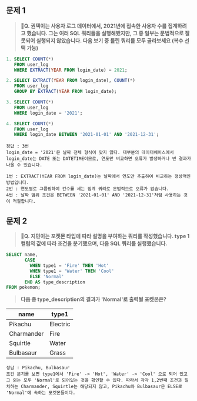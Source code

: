 ## 문제 1

> **🧚Q. 권택이는 사용자 로그 데이터에서, 2021년에 접속한 사용자 수를  집계하려고 했습니다. 그는 여러 SQL 쿼리들을 실행해봤지만, 그 중 일부는 문법적으로 잘못되어 실행되지 않았습니다. 다음 보기 중 틀린 쿼리를 모두 골라보세요 (복수 선택 가능)**

~~~sql
1. SELECT COUNT(*)  
   FROM user_log  
   WHERE EXTRACT(YEAR FROM login_date) = 2021;

2. SELECT EXTRACT(YEAR FROM login_date), COUNT(*)  
   FROM user_log  
   GROUP BY EXTRACT(YEAR FROM login_date);

3. SELECT COUNT(*)  
   FROM user_log  
   WHERE login_date = '2021';

4. SELECT COUNT(*)  
   FROM user_log  
   WHERE login_date BETWEEN '2021-01-01' AND '2021-12-31';
~~~



~~~
정답 : 3번
login_date = '2021'은 날짜 전체 형식이 맞지 않다. 대부분의 데이터베이스에서 login_date는 DATE 또는 DATETIME이므로, 연도만 비교하면 오류가 발생하거나 빈 결과가 나올 수 있습니다.

1번 : EXTRACT(YEAR FROM login_date)는 날짜에서 연도만 추출하여 비교하는 정상적인 방법입니다.
2번 : 연도별로 그룹핑하여 건수를 세는 집계 쿼리로 문법적으로 오류가 없습니다.
4번 : 날짜 범위 조건은 BETWEEN '2021-01-01' AND '2021-12-31'처럼 사용하는 것이 적절합니다.
~~~



## 문제 2

> **🧚Q. 지민이는 포켓몬 타입에 따라 설명을 부여하는 쿼리를 작성했습니다. type 1 컬럼의 값에 따라 조건을 분기했으며, 다음 SQL 쿼리를 실행했습니다.**

~~~sql
SELECT name,
       CASE 
         WHEN type1 = 'Fire' THEN 'Hot'
         WHEN type1 = 'Water' THEN 'Cool'
         ELSE 'Normal'
       END AS type_description
FROM pokemon;
~~~

> **다음 중 type_description의 결과가 'Normal'로 출력될 포켓몬은?**

| **name**   | **type1** |
| ---------- | --------- |
| Pikachu    | Electric  |
| Charmander | Fire      |
| Squirtle   | Water     |
| Bulbasaur  | Grass     |



~~~
정답 : Pikachu, Bulbasaur
조건 분기를 보면 type1에서 'Fire' -> 'Hot', 'Water' -> 'Cool' 으로 되어 있고 그 외는 모두 'Normal'로 되어있는 것을 확인할 수 있다. 따라서 각각 1,2번째 조건과 일치하는 Charmander, Squirtle는 해당되지 않고, Pikachu와 Bulbasaur은 ELSE로 'Normal'에 속하는 포켓몬들이다. 
~~~


